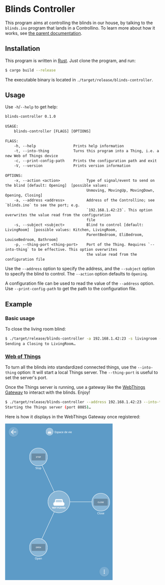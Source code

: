 # Blinds Controller

This program aims at controlling the blinds in our house, by talking
to the `blinds.ino` program that lands in a Controllino. To learn more
about how it works, see [the parent documentation](../).

## Installation

This program is written in [Rust](https://www.rust-lang.org/). Just
clone the program, and run:

```sh
$ cargo build --release
```

The executable binary is located in
`./target/release/blinds-controller`.

## Usage

Use `-h`/`--help` to get help:

```
blinds-controller 0.1.0

USAGE:
    blinds-controller [FLAGS] [OPTIONS]

FLAGS:
    -h, --help                 Prints help information
    -t, --into-thing           Turns this program into a Thing, i.e. a new Web of Things device
    -c, --print-config-path    Prints the configuration path and exit
    -V, --version              Prints version information

OPTIONS:
    -x, --action <action>            Type of signal/event to send on the blind [default: Opening]  [possible values:
                                     Unmoving, MovingUp, MovingDown, Opening, Closing]
    -a, --address <address>          Address of the Controllino; see `blinds.ino` to see the port; e.g.
                                     `192.168.1.42:23`. This option overwrites the value read from the configuration
                                     file
    -s, --subject <subject>          Blind to control [default: LivingRoom]  [possible values: Kitchen, LivingRoom,
                                     ParentBedroom, EliBedroom, LouiseBedroom, Bathroom]
    -p, --thing-port <thing-port>    Port of the Thing. Requires `--into-thing` to be effective. This option overwrites
                                     the value read from the configuration file
```

Use the `--address` option to specify the address, and the `--subject`
option to specify the blind to control. The `--action` option defaults
to `Opening`.

A configuration file can be used to read the value of the `--address`
option. Use `--print-config-path` to get the path to the configuration
file.

## Example

### Basic usage

To close the living room blind:

```sh
$ ./target/release/blinds-controller -a 192.168.1.42:23 -s livingroom -x closing
Sending a Closing to LivingRoom…
```

### [Web of Things](https://www.w3.org/WoT/)

To turn all the blinds into standardized connected things, use the
`--into-thing` option: It will start a local Things server. The
`--thing-port` is useful to set the server's port.

Once the Things server is running, use a gateway like the [WebThings
Gateway](https://iot.mozilla.org/gateway/) to interact with the
blinds. Enjoy!

```sh
$ ./target/release/blinds-controller --address 192.168.1.42:23 --into-thing --thing-port 8085
Starting the Things server (port 8085)…
```

Here is how it displays in the WebThings Gateway once registered:

<img src="./doc/webthings_gateway/blind.png" alt="The Blind Thing" width="350px" />
